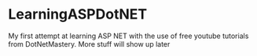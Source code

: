 # LearningASPDotNET

My first attempt at learning ASP NET with the use of free youtube tutorials from DotNetMastery. More stuff will show up later
